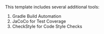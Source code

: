 This template includes several additional tools:
1. Gradle Build Automation
1. JaCoCo for Test Coverage
1. CheckStyle for Code Style Checks
